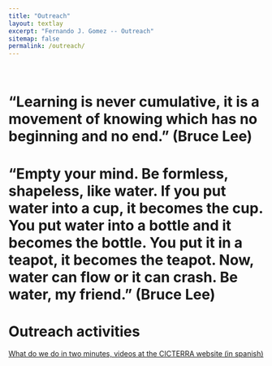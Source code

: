 ```yaml
---
title: "Outreach"
layout: textlay
excerpt: "Fernando J. Gomez -- Outreach"
sitemap: false
permalink: /outreach/
---
```

<br>

# “Learning is never cumulative, it is a movement of knowing which has no beginning and no end.” (Bruce Lee)

# “Empty your mind. Be formless, shapeless, like water. If you put water into a cup, it becomes the cup. You put water into a bottle and it becomes the bottle. You put it in a teapot, it becomes the teapot. Now, water can flow or it can crash. Be water, my friend.” (Bruce Lee)


# Outreach activities

[What do we do in two minutes, videos at the CICTERRA website (in spanish)](http://cicterra.conicet.unc.edu.ar/investigadores/fernando-j-gomez/)
